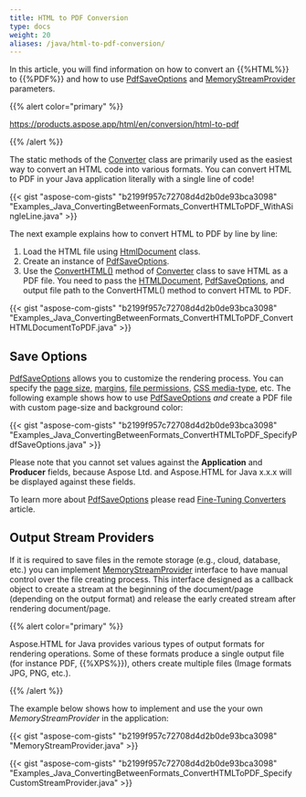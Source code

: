 ```yaml
---
title: HTML to PDF Conversion
type: docs
weight: 20
aliases: /java/html-to-pdf-conversion/
---
```


In this article, you will find information on how to convert an {{%HTML%}} to {{%PDF%}} and how to use [PdfSaveOptions](https://apireference.aspose.com/html/java/com.aspose.html.saving/pdfsaveoptions) and [MemoryStreamProvider](https://apireference.aspose.com/html/java/com.aspose.html/package-frame) parameters.

{{% alert color="primary" %}} 

<https://products.aspose.app/html/en/conversion/html-to-pdf> 

{{% /alert %}} 

The static methods of the [Converter](https://apireference.aspose.com/html/java/com.aspose.html.converters/converter) class are primarily used as the easiest way to convert an HTML code into various formats. You can convert HTML to PDF in your Java application literally with a single line of code!

{{< gist "aspose-com-gists" "b2199f957c72708d4d2b0de93bca3098" "Examples_Java_ConvertingBetweenFormats_ConvertHTMLToPDF_WithASingleLine.java" >}}

The next example explains how to convert HTML to PDF by line by line:

1. Load the HTML file using [HtmlDocument](https://apireference.aspose.com/html/java/com.aspose.html/HTMLDocument) class.
1. Create an instance of [PdfSaveOptions](https://apireference.aspose.com/html/java/com.aspose.html.saving/pdfsaveoptions).
1. Use the [ConvertHTML()](https://apireference.aspose.com/html/java/com.aspose.html.converters.converter/converthtml/methods/1) method of [Converter](https://apireference.aspose.com/html/java/com.aspose.html.converters/converter) class to save HTML as a PDF file. You need to pass the [HTMLDocument](https://apireference.aspose.com/html/java/com.aspose.html/HTMLDocument), [PdfSaveOptions](https://apireference.aspose.com/html/java/com.aspose.html.saving/pdfsaveoptionsQ), and output file path to the ConvertHTML() method to convert HTML to PDF.

{{< gist "aspose-com-gists" "b2199f957c72708d4d2b0de93bca3098" "Examples_Java_ConvertingBetweenFormats_ConvertHTMLToPDF_ConvertHTMLDocumentToPDF.java" >}}
## **Save Options** ## 
[PdfSaveOptions](https://apireference.aspose.com/html/java/com.aspose.html.saving/pdfsaveoptions) allows you to customize the rendering process. You can specify the [page size](https://apireference.aspose.com/html/java/com.aspose.html.rendering/RenderingOptions#getPageSetup--), [margins](https://apireference.aspose.com/html/java/com.aspose.html.drawing/Page#getMargin--), [file permissions](https://apireference.aspose.com/html/java/com.aspose.html.rendering.pdf.encryption/pdfencryptioninfo), [CSS media-type](https://apireference.aspose.com/html/java/com.aspose.html.rendering/MediaType), etc. The following example shows how to use [PdfSaveOptions](https://apireference.aspose.com/html/java/com.aspose.html.saving/pdfsaveoptions) *and* create a PDF file with custom page-size and background color:

{{< gist "aspose-com-gists" "b2199f957c72708d4d2b0de93bca3098" "Examples_Java_ConvertingBetweenFormats_ConvertHTMLToPDF_SpecifyPdfSaveOptions.java" >}}

Please note that you cannot set values against the **Application** and **Producer** fields, because Aspose Ltd. and Aspose.HTML for Java x.x.x will be displayed against these fields.

To learn more about [PdfSaveOptions](https://apireference.aspose.com/html/java/com.aspose.html.saving/pdfsaveoptions) please read [Fine-Tuning Converters](/html/java/converting-between-formats/fine-tuning-converters/) article.
## **Output Stream Providers** ## 
If it is required to save files in the remote storage (e.g., cloud, database, etc.) you can implement [MemoryStreamProvider](https://apireference.aspose.com/html/java/com.aspose.html/package-frame) interface to have manual control over the file creating process. This interface designed as a callback object to create a stream at the beginning of the document/page (depending on the output format) and release the early created stream after rendering document/page.

{{% alert color="primary" %}} 

Aspose.HTML for Java provides various types of output formats for rendering operations. Some of these formats produce a single output file (for instance PDF, {{%XPS%}}), others create multiple files (Image formats JPG, PNG, etc.).

{{% /alert %}} 

The example below shows how to implement and use the your own *MemoryStreamProvider* in the application:

{{< gist "aspose-com-gists" "b2199f957c72708d4d2b0de93bca3098" "MemoryStreamProvider.java" >}}

{{< gist "aspose-com-gists" "b2199f957c72708d4d2b0de93bca3098" "Examples_Java_ConvertingBetweenFormats_ConvertHTMLToPDF_SpecifyCustomStreamProvider.java" >}}



